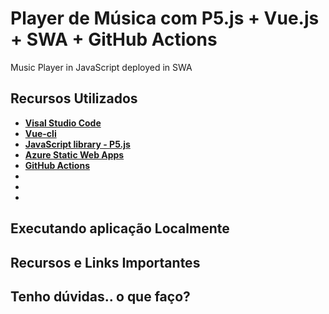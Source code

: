 # Player de Música com P5.js + Vue.js + SWA + GitHub Actions

Music Player in JavaScript deployed in SWA

## Recursos Utilizados

- **[Visal Studio Code]()**
- **[Vue-cli]()**
- **[JavaScript library - P5.js]()**
- **[Azure Static Web Apps]()**
- **[GitHub Actions]()**
- **[]()**
- **[]()**
- **[]()**

## Executando aplicação Localmente

## Recursos e Links Importantes

## Tenho dúvidas.. o que faço?
